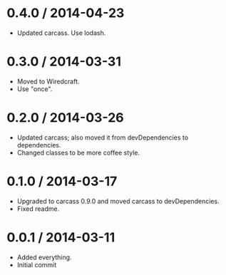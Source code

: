
0.4.0 / 2014-04-23
==================

 * Updated carcass. Use lodash.

0.3.0 / 2014-03-31
==================

 * Moved to Wiredcraft.
 * Use "once".

0.2.0 / 2014-03-26
==================

 * Updated carcass; also moved it from devDependencies to dependencies.
 * Changed classes to be more coffee style.

0.1.0 / 2014-03-17
==================

 * Upgraded to carcass 0.9.0 and moved carcass to devDependencies.
 * Fixed readme.

0.0.1 / 2014-03-11
==================

 * Added everything.
 * Initial commit
